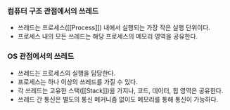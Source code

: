 ### 컴퓨터 구조 관점에서의 쓰레드
- 쓰레드는 프로세스([[Process]]) 내에서 실행되는 가장 작은 실행 단위이다.
- 프로세스 내의 모든 쓰레드는 해당 프로세스의 메모리 영역을 공유한다.

### OS 관점에서의 쓰레드
- 쓰레드는 프로세스의 실행을 담당한다.
- 프로세스는 하나 이상의 쓰레드를 가질 수 있다.
- 각 쓰레드는 고유한 스택([[Stack]])을 가지나, 코드, 데이터, 힙 영역은 공유한다.
- 쓰레드 간 통신은 별도의 통신 메커니즘 없이도 메모리를 통해 통신이 가능하다.